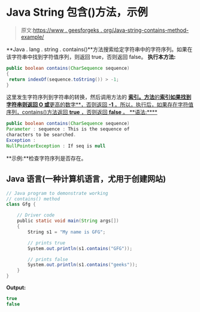 # Java String 包含()方法，示例

> 原文:[https://www . geesforgeks . org/Java-string-contains-method-example/](https://www.geeksforgeeks.org/java-string-contains-method-example/)

**Java . lang . string . contains()**方法搜索给定字符串中的字符序列。如果在该字符串中找到字符值序列，则返回 true，否则返回 false。
**执行本方法:**

```java
public boolean contains(CharSequence sequence)
{
 return indexOf(sequence.toString()) > -1;
}
```

这里发生字符序列到字符串的转换，然后调用方法的 [**索引。方法**的**索引如果找到字符串则返回 **O** 或**更高的数字**，否则返回 **-1** 。所以，执行后，如果存在字符值序列，contains()方法返回 **true** ，否则返回 **false** 。
**语法:****](https://www.geeksforgeeks.org/java-string-indexof/) 

```java
public boolean contains(CharSequence sequence)
Parameter : sequence : This is the sequence of 
characters to be searched.
Exception :
NullPointerException : If seq is null
```

**示例:**检查字符序列是否存在。

## Java 语言(一种计算机语言，尤用于创建网站)

```java
// Java program to demonstrate working
// contains() method
class Gfg {

    // Driver code
    public static void main(String args[])
    {
        String s1 = "My name is GFG";

        // prints true
        System.out.println(s1.contains("GFG"));

        // prints false
        System.out.println(s1.contains("geeks"));
    }
}
```

**Output:** 

```java
true
false
```